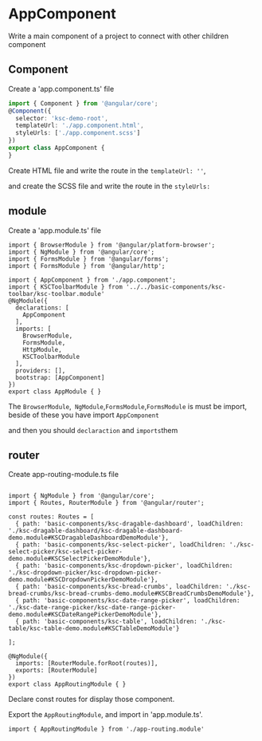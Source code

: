 # AppComponent
Write a main component of a project to connect with other children component

## Component
Create a 'app.component.ts' file
```ts
import { Component } from '@angular/core';
@Component({
  selector: 'ksc-demo-root',
  templateUrl: './app.component.html',
  styleUrls: ['./app.component.scss']
})
export class AppComponent {
}
```
Create HTML file and write the route in the  `` templateUrl: '' ``,

and create the SCSS file and write the route in the ``styleUrls:``

## module
Create a 'app.module.ts' file
```
import { BrowserModule } from '@angular/platform-browser';
import { NgModule } from '@angular/core';
import { FormsModule } from '@angular/forms';
import { FormsModule } from '@angular/http';

import { AppComponent } from './app.component';
import { KSCToolbarModule } from '../../basic-components/ksc-toolbar/ksc-toolbar.module'
@NgModule({
  declarations: [
    AppComponent
  ],
  imports: [
    BrowserModule,
    FormsModule,
    HttpModule,
    KSCToolbarModule
  ],
  providers: [],
  bootstrap: [AppComponent]
})
export class AppModule { }
```
The ``BrowserModule``,`` NgModule``,``FormsModule``,``FormsModule`` is must be import, beside of these you have import ``AppComponent``

and then you should ``declaraction`` and ``imports``them

## router 

Create app-routing-module.ts file 
```

import { NgModule } from '@angular/core';
import { Routes, RouterModule } from '@angular/router';

const routes: Routes = [
  { path: 'basic-components/ksc-dragable-dashboard', loadChildren: './ksc-dragable-dashboard/ksc-dragable-dashboard-demo.module#KSCDragableDashboardDemoModule'},
  { path: 'basic-components/ksc-select-picker', loadChildren: './ksc-select-picker/ksc-select-picker-demo.module#KSCSelectPickerDemoModule'},
  { path: 'basic-components/ksc-dropdown-picker', loadChildren: './ksc-dropdown-picker/ksc-dropdown-picker-demo.module#KSCDropdownPickerDemoModule'},
  { path: 'basic-components/ksc-bread-crumbs', loadChildren: './ksc-bread-crumbs/ksc-bread-crumbs-demo.module#KSCBreadCrumbsDemoModule'},
  { path: 'basic-components/ksc-date-range-picker', loadChildren: './ksc-date-range-picker/ksc-date-range-picker-demo.module#KSCDateRangePickerDemoModule'},
  { path: 'basic-components/ksc-table', loadChildren: './ksc-table/ksc-table-demo.module#KSCTableDemoModule'}

];

@NgModule({
  imports: [RouterModule.forRoot(routes)],
  exports: [RouterModule]
})
export class AppRoutingModule { }

```
Declare const routes for display those component.

Export the ``AppRoutingModule``, and import in 'app.module.ts'.
```
import { AppRoutingModule } from './app-routing.module'
```


